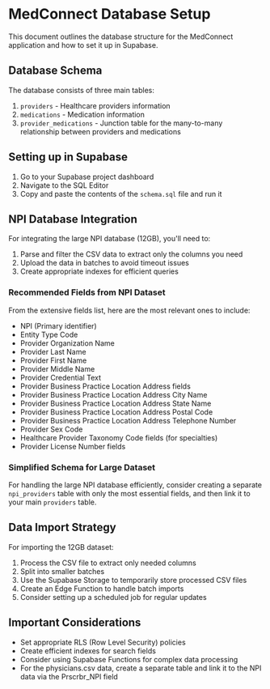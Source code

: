 
# MedConnect Database Setup

This document outlines the database structure for the MedConnect application and how to set it up in Supabase.

## Database Schema

The database consists of three main tables:

1. `providers` - Healthcare providers information
2. `medications` - Medication information
3. `provider_medications` - Junction table for the many-to-many relationship between providers and medications

## Setting up in Supabase

1. Go to your Supabase project dashboard
2. Navigate to the SQL Editor
3. Copy and paste the contents of the `schema.sql` file and run it

## NPI Database Integration

For integrating the large NPI database (12GB), you'll need to:

1. Parse and filter the CSV data to extract only the columns you need
2. Upload the data in batches to avoid timeout issues
3. Create appropriate indexes for efficient queries

### Recommended Fields from NPI Dataset

From the extensive fields list, here are the most relevant ones to include:

- NPI (Primary identifier)
- Entity Type Code
- Provider Organization Name
- Provider Last Name
- Provider First Name
- Provider Middle Name
- Provider Credential Text
- Provider Business Practice Location Address fields
- Provider Business Practice Location Address City Name
- Provider Business Practice Location Address State Name
- Provider Business Practice Location Address Postal Code
- Provider Business Practice Location Address Telephone Number
- Provider Sex Code
- Healthcare Provider Taxonomy Code fields (for specialties)
- Provider License Number fields

### Simplified Schema for Large Dataset

For handling the large NPI database efficiently, consider creating a separate `npi_providers` table with only the most essential fields, and then link it to your main `providers` table.

## Data Import Strategy

For importing the 12GB dataset:
1. Process the CSV file to extract only needed columns
2. Split into smaller batches
3. Use the Supabase Storage to temporarily store processed CSV files
4. Create an Edge Function to handle batch imports
5. Consider setting up a scheduled job for regular updates

## Important Considerations

- Set appropriate RLS (Row Level Security) policies
- Create efficient indexes for search fields
- Consider using Supabase Functions for complex data processing
- For the physicians.csv data, create a separate table and link it to the NPI data via the Prscrbr_NPI field
